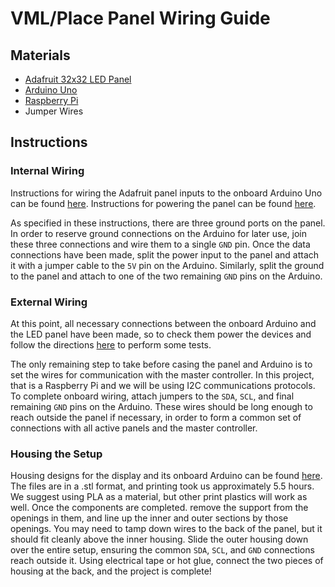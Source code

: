 # VML/Place Panel Wiring Guide

## Materials

- [Adafruit 32x32 LED Panel](https://www.adafruit.com/product/1484)
- [Arduino Uno](https://store.arduino.cc/usa/arduino-uno-rev3)
- [Raspberry Pi](https://www.raspberrypi.org/products/raspberry-pi-3-model-b/)
- Jumper Wires

## Instructions

### Internal Wiring

Instructions for wiring the Adafruit panel inputs to the onboard Arduino Uno can be found [here](https://learn.adafruit.com/32x16-32x32-rgb-led-matrix/connecting-with-jumper-wires). Instructions for powering the panel can be found [here](https://learn.adafruit.com/32x16-32x32-rgb-led-matrix/powering).

As specified in these instructions, there are three ground ports on the panel. In order to reserve ground connections on the Arduino for later use, join these three connections and wire them to a single `GND` pin. Once the data connections have been made, split the power input to the panel and attach it with a jumper cable to the `5V` pin on the Arduino. Similarly, split the ground to the panel and attach to one of the two remaining `GND` pins on the Arduino.

### External Wiring

At this point, all necessary connections between the onboard Arduino and the LED panel have been made, so to check them power the devices and follow the directions [here](https://learn.adafruit.com/32x16-32x32-rgb-led-matrix/test-example-code) to perform some tests.

The only remaining step to take before casing the panel and Arduino is to set the wires for communication with the master controller. In this project, that is a Raspberry Pi and we will be using I2C communications protocols. To complete onboard wiring, attach jumpers to the `SDA`, `SCL`, and final remaining `GND` pins on the Arduino. These wires should be long enough to reach outside the panel if necessary, in order to form a common set of connections with all active panels and the master controller.

### Housing the Setup

Housing designs for the display and its onboard Arduino can be found [here](https://github.com/Vibrant-Media-Lab/Place/tree/master/Housing). The files are in a .stl format, and printing took us approximately 5.5 hours. We suggest using PLA as a material, but other print plastics will work as well. Once the components are completed. remove the support from the openings in them, and line up the inner and outer sections by those openings. You may need to tamp down wires to the back of the panel, but it should fit cleanly above the inner housing. Slide the outer housing down over the entire setup, ensuring the common `SDA`, `SCL`, and `GND` connections reach outside it. Using electrical tape or hot glue, connect the two pieces of housing at the back, and the project is complete!

